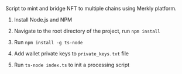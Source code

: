 Script to mint and bridge NFT to multiple chains using Merkly platform.

1) Install Node.js and NPM

2) Navigate to the root directory of the project, run `npm install`

3) Run `npm install -g ts-node`

4) Add wallet private keys to `private_keys.txt` file

5) Run `ts-node index.ts` to init a processing script
